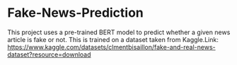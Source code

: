 # Fake-News-Prediction
This project uses a pre-trained BERT model to predict whether a given news article is fake or not.
This is trained on a dataset taken from Kaggle.Link: https://www.kaggle.com/datasets/clmentbisaillon/fake-and-real-news-dataset?resource=download

